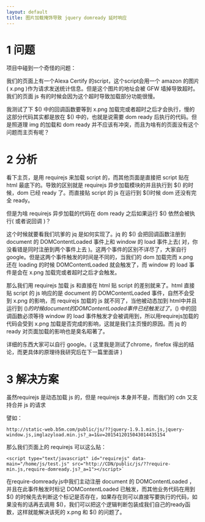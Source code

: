 ```yaml
---
layout: default
title: 图片加载掩饰导致 jquery domready 延时响应
---
```

# 1 问题
项目中碰到一个奇怪的问题：

我们的页面上有一个Alexa Certify 的script，这个script会用一个 amazon 的图片( x.png )作为请求发送统计信息。但是这个图片的地址会被 GFW 墙掉导致超时。我们的页面 js 有的时候会因为这个超时导致加载部分功能很慢。

我测试了下 $() 中的回调函数要等到 x.png 加载完或者超时之后才会执行，慢的这部分代码其实都是放在 $() 中的，也就是说需要 dom ready 后执行的代码。但是照道理 img 的加载和 dom ready 并不应该有冲突，而且为啥有的页面没有这个问题而主页有呢？

# 2 分析

看下主页，是用 requirejs 来加载 script 的，而其他页面是直接把 script 贴在 html 最底下的。导致的区别就是 requirejs 异步加载模块的并且执行到 $() 的时候，dom 已经 ready 了。而直接贴 script 的 js 在运行到 $()时候 dom 还没有完全 ready。

但是为啥 requirejs 异步加载的代码在 dom ready 之后如果运行 $() 依然会被执行( 或者说回调 )？

这个时候就要看我们坑爹的 jq 是如何实现了。jq 的 $() 会把回调函数注册到 document 的 DOMContentLoaded 事件上和 window 的 load 事件上去( 对，你没看错是同时注册到两个事件上去 )。这两个事件的区别不详尽了，大家自行google。但是这两个事件触发的时间是不同的，当我们的 dom 加载完而 x.png 还在 loading 的时候 DOMContentLoaded 就会触发了，而 window 的 load 事件是会在 x.png 加载完或者超时之后才会触发。

那么我们用 requirejs 加载 js 和直接在 html 贴 script 的差别就来了。html 直接贴 script 的 js 响应的是 document 的 DOMContentLoaded 事件，自然不会受到 x.png 的影响，而 requirejs 加载的 js 就不同了，当他被动态加到 html中并且运行到 $() 的时候 document 的 DOMContentLoaded 事件已经触发过了，$() 中的回调函数必须等待 window 的 load 事件触发才会被调用到，所以用requirejs加载的代码会受到 x.png 加载是否完成的影响，这就是我们主页慢的原因。而 jq 的 ready 对页面加载的影响也是臭名昭著了。

详细的东西大家可以自行 google。( 这里我是测试了chrome，firefox 得出的结论，而更具体的原理待我研究后在下一篇里面讲 )

# 3 解决方案

虽然requirejs 是动态加载 js 的，但是 requirejs 本身并不是，而我们的 cdn 又支持合并 js 的请求

譬如：

```
http://static-web.b5m.com/public/js/??jquery-1.9.1.min.js,jquery-window.js,imglazyload.min.js?_a=1&v=2015412015043014435154
```

那么我们页面上的 requirejs 可以这么贴：

```
<script type="text/javascript" id="requirejs" data-main="/home/js/test.js" src="http://CDN/public/js/??require-min.js,require-domready.js?_a=1"></script>`
```

在require-domready.js中我们主动注册 document 的 DOMContentLoaded ，并且在此事件触发时标记 DOMContentLoaded 已触发，而其他业务代码在用到 $() 的时候先去判断这个标记是否存在，如果存在则可以直接写要执行的代码，如果没有的话再去调用 $()，我们可以把这个逻辑判断包装成我们自己的ready函数，这样就能解决该死的 x.png 和 $() 的问题了。